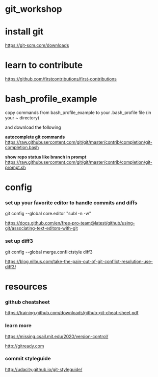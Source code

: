 # git_workshop


# install git
https://git-scm.com/downloads

# learn to contribute
https://github.com/firstcontributions/first-contributions

# bash_profile_example
copy commands from bash_profile_example to your .bash_profile file (in your ~ directory)

and download the following

**autocomplete git commands**
https://raw.githubusercontent.com/git/git/master/contrib/completion/git-completion.bash

**show repo status like branch in prompt**
https://raw.githubusercontent.com/git/git/master/contrib/completion/git-prompt.sh


# config

### set up your favorite editor to handle commits and diffs
git config --global core.editor "subl -n -w"

https://docs.github.com/en/free-pro-team@latest/github/using-git/associating-text-editors-with-git

### set up diff3
git config --global merge.conflictstyle diff3

https://blog.nilbus.com/take-the-pain-out-of-git-conflict-resolution-use-diff3/

# resources
### github cheatsheet
https://training.github.com/downloads/github-git-cheat-sheet.pdf

### learn more
https://missing.csail.mit.edu/2020/version-control/

http://gitready.com

### commit styleguide
http://udacity.github.io/git-styleguide/
